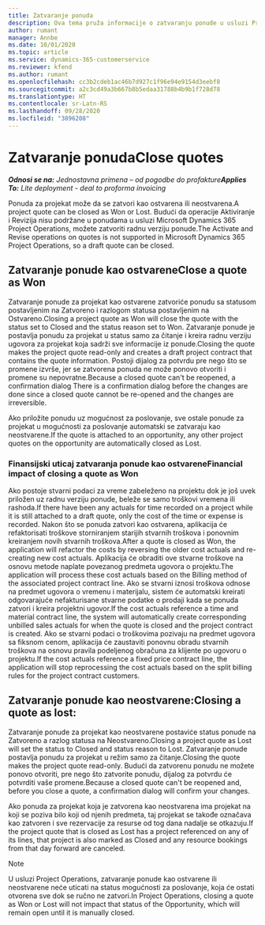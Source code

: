 ```yaml
---
title: Zatvaranje ponuda
description: Ova tema pruža informacije o zatvaranju ponude u usluzi Project Operations.
author: rumant
manager: Annbe
ms.date: 10/01/2020
ms.topic: article
ms.service: dynamics-365-customerservice
ms.reviewer: kfend
ms.author: rumant
ms.openlocfilehash: cc3b2cdeb1ac46b7d927c1f96e94e9154d3eebf8
ms.sourcegitcommit: a2c3cd49a3b667b8b5edaa31788b4b9b1f728d78
ms.translationtype: HT
ms.contentlocale: sr-Latn-RS
ms.lasthandoff: 09/28/2020
ms.locfileid: "3896208"
---
```

# <a name="close-quotes"></a><span data-ttu-id="d2856-103">Zatvaranje ponuda</span><span class="sxs-lookup"><span data-stu-id="d2856-103">Close quotes</span></span> 

<span data-ttu-id="d2856-104">_**Odnosi se na:** Jednostavna primena – od pogodbe do profakture_</span><span class="sxs-lookup"><span data-stu-id="d2856-104">_**Applies To:** Lite deployment - deal to proforma invoicing_</span></span>

<span data-ttu-id="d2856-105">Ponuda za projekat može da se zatvori kao ostvarena ili neostvarena.</span><span class="sxs-lookup"><span data-stu-id="d2856-105">A project quote can be closed as Won or Lost.</span></span> <span data-ttu-id="d2856-106">Budući da operacije Aktiviranje i Revizija nisu podržane u ponudama u usluzi Microsoft Dynamics 365 Project Operations, možete zatvoriti radnu verziju ponude.</span><span class="sxs-lookup"><span data-stu-id="d2856-106">The Activate and Revise operations on quotes is not supported in Microsoft Dynamics 365 Project Operations, so a draft quote can be closed.</span></span>

## <a name="close-a-quote-as-won"></a><span data-ttu-id="d2856-107">Zatvaranje ponude kao ostvarene</span><span class="sxs-lookup"><span data-stu-id="d2856-107">Close a quote as Won</span></span>

<span data-ttu-id="d2856-108">Zatvaranje ponude za projekat kao ostvarene zatvoriće ponudu sa statusom postavljenim na Zatvoreno i razlogom statusa postavljenim na Ostvareno.</span><span class="sxs-lookup"><span data-stu-id="d2856-108">Closing a project quote as Won will close the quote with the status set to Closed and the status reason set to Won.</span></span> <span data-ttu-id="d2856-109">Zatvaranje ponude je postavlja ponudu za projekat u status samo za čitanje i kreira radnu verziju ugovora za projekat koja sadrži sve informacije iz ponude.</span><span class="sxs-lookup"><span data-stu-id="d2856-109">Closing the quote makes the project quote read-only and creates a draft project contract that contains the quote information.</span></span> <span data-ttu-id="d2856-110">Postoji dijalog za potvrdu pre nego što se promene izvrše, jer se zatvorena ponuda ne može ponovo otvoriti i promene su nepovratne.</span><span class="sxs-lookup"><span data-stu-id="d2856-110">Because a closed quote can't be reopened, a confirmation dialog There is a confirmation dialog before the changes are done since a closed quote cannot be re-opened and the changes are irreversible.</span></span>

<span data-ttu-id="d2856-111">Ako priložite ponudu uz mogućnost za poslovanje, sve ostale ponude za projekat u mogućnosti za poslovanje automatski se zatvaraju kao neostvarene.</span><span class="sxs-lookup"><span data-stu-id="d2856-111">If the quote is attached to an opportunity, any other project quotes on the opportunity are automatically closed as Lost.</span></span>

### <a name="financial-impact-of-closing-a-quote-as-won"></a><span data-ttu-id="d2856-112">Finansijski uticaj zatvaranja ponude kao ostvarene</span><span class="sxs-lookup"><span data-stu-id="d2856-112">Financial impact of closing a quote as Won</span></span>

<span data-ttu-id="d2856-113">Ako postoje stvarni podaci za vreme zabeleženo na projektu dok je još uvek priložen uz radnu verziju ponude, beleže se samo troškovi vremena ili rashoda.</span><span class="sxs-lookup"><span data-stu-id="d2856-113">If there have been any actuals for time recorded on a project while it is still attached to a draft quote, only the cost of the time or expense is recorded.</span></span> <span data-ttu-id="d2856-114">Nakon što se ponuda zatvori kao ostvarena, aplikacija će refaktorisati troškove storniranjem starijih stvarnih troškova i ponovnim kreiranjem novih stvarnih troškova.</span><span class="sxs-lookup"><span data-stu-id="d2856-114">After a quote is closed as Won, the application will refactor the costs by reversing the older cost actuals and re-creating new cost actuals.</span></span> <span data-ttu-id="d2856-115">Aplikacija će obraditi ove stvarne troškove na osnovu metode naplate povezanog predmeta ugovora o projektu.</span><span class="sxs-lookup"><span data-stu-id="d2856-115">The application will process these cost actuals based on the Billing method of the associated project contract line.</span></span> <span data-ttu-id="d2856-116">Ako se stvarni iznosi troškova odnose na predmet ugovora o vremenu i materijalu, sistem će automatski kreirati odgovarajuće nefakturisane stvarne podatke o prodaji kada se ponuda zatvori i kreira projektni ugovor.</span><span class="sxs-lookup"><span data-stu-id="d2856-116">If the cost actuals reference a time and material contract line, the system will automatically create corresponding unbilled sales actuals for when the quote is closed and the project contract is created.</span></span> <span data-ttu-id="d2856-117">Ako se stvarni podaci o troškovima pozivaju na predmet ugovora sa fiksnom cenom, aplikacija će zaustaviti ponovnu obradu stvarnih troškova na osnovu pravila podeljenog obračuna za klijente po ugovoru o projektu.</span><span class="sxs-lookup"><span data-stu-id="d2856-117">If the cost actuals reference a fixed price contract line, the application will stop reprocessing the cost actuals based on the split billing rules for the project contract customers.</span></span>

## <a name="closing-a-quote-as-lost"></a><span data-ttu-id="d2856-118">Zatvaranje ponude kao neostvarene:</span><span class="sxs-lookup"><span data-stu-id="d2856-118">Closing a quote as lost:</span></span>

<span data-ttu-id="d2856-119">Zatvaranje ponude za projekat kao neostvarene postaviće status ponude na Zatvoreno a razlog statusa na Neostvareno.</span><span class="sxs-lookup"><span data-stu-id="d2856-119">Closing a project quote as Lost will set the status to Closed and status reason to Lost.</span></span> <span data-ttu-id="d2856-120">Zatvaranje ponude postavlja ponudu za projekat u režim samo za čitanje.</span><span class="sxs-lookup"><span data-stu-id="d2856-120">Closing the quote makes the project quote read-only.</span></span> <span data-ttu-id="d2856-121">Budući da zatvorenu ponudu ne možete ponovo otvoriti, pre nego što zatvorite ponudu, dijalog za potvrdu će potvrditi vaše promene.</span><span class="sxs-lookup"><span data-stu-id="d2856-121">Because a closed quote can't be reopened and, before you close a quote, a confirmation dialog will confirm your changes.</span></span>

<span data-ttu-id="d2856-122">Ako ponuda za projekat koja je zatvorena kao neostvarena ima projekat na koji se poziva bilo koji od njenih predmeta, taj projekat se takođe označava kao zatvoren i sve rezervacije za resurse od tog dana nadalje se otkazuju.</span><span class="sxs-lookup"><span data-stu-id="d2856-122">If the project quote that is closed as Lost has a project referenced on any of its lines, that project is also marked as Closed and any resource bookings from that day forward are canceled.</span></span>

> [!NOTE]
> <span data-ttu-id="d2856-123">U usluzi Project Operations, zatvaranje ponude kao ostvarene ili neostvarene neće uticati na status mogućnosti za poslovanje, koja će ostati otvorena sve dok se ručno ne zatvori.</span><span class="sxs-lookup"><span data-stu-id="d2856-123">In Project Operations, closing a quote as Won or Lost will not impact that status of the Opportunity, which will remain open until it is manually closed.</span></span>
